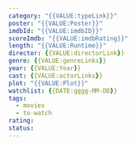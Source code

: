 ```yaml
---
category: "{{VALUE:typeLink}}"
poster: "{{VALUE:Poster}}"
imdbId: "{{VALUE:imdbID}}"
scoreImdb: "{{VALUE:imdbRating}}"
length: "{{VALUE:Runtime}}"
director: {{VALUE:directorLink}}
genre: {{VALUE:genreLinks}}
year: {{VALUE:Year}}
cast: {{VALUE:actorLinks}}
plot: "{{VALUE:Plot}}"
watchlist: {{DATE:gggg-MM-DD}}
tags: 
  - movies
  - to-watch
rating:
status:
---
```


